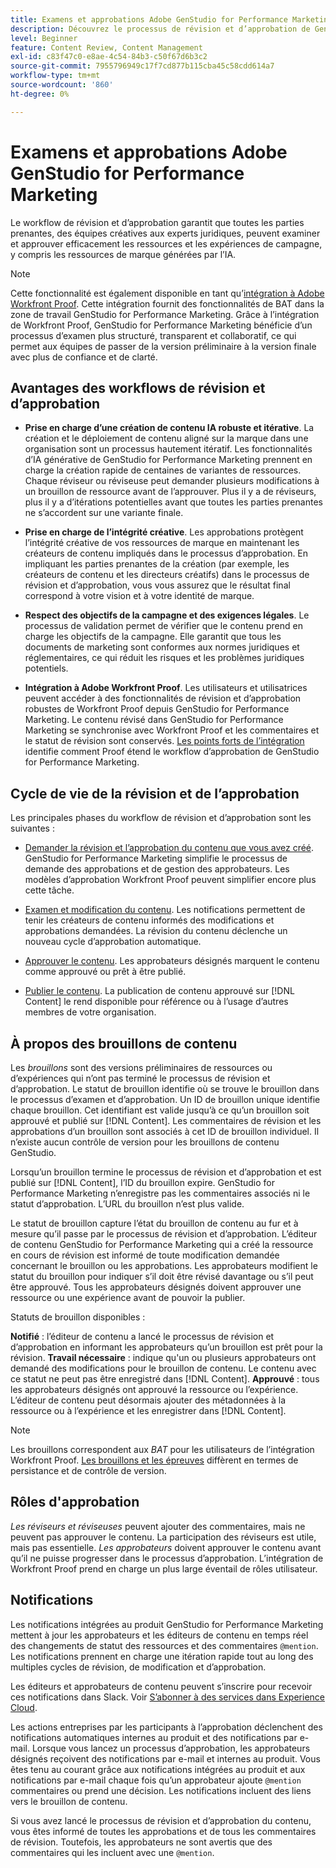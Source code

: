 ```yaml
---
title: Examens et approbations Adobe GenStudio for Performance Marketing
description: Découvrez le processus de révision et d’approbation de GenStudio for Performance Marketing.
level: Beginner
feature: Content Review, Content Management
exl-id: c83f47c0-e8ae-4c54-84b3-c50f67d6b3c2
source-git-commit: 7955796949c17f7cd877b115cba45c58cdd614a7
workflow-type: tm+mt
source-wordcount: '860'
ht-degree: 0%

---
```


# Examens et approbations Adobe GenStudio for Performance Marketing

Le workflow de révision et d’approbation garantit que toutes les parties prenantes, des équipes créatives aux experts juridiques, peuvent examiner et approuver efficacement les ressources et les expériences de campagne, y compris les ressources de marque générées par l’IA.

>[!NOTE]
>
> Cette fonctionnalité est également disponible en tant qu’[intégration à Adobe Workfront Proof](/help/user-guide/approvals/proof-integration.md). Cette intégration fournit des fonctionnalités de BAT dans la zone de travail GenStudio for Performance Marketing. Grâce à l’intégration de Workfront Proof, GenStudio for Performance Marketing bénéficie d’un processus d’examen plus structuré, transparent et collaboratif, ce qui permet aux équipes de passer de la version préliminaire à la version finale avec plus de confiance et de clarté.

## Avantages des workflows de révision et d’approbation

* **Prise en charge d’une création de contenu IA robuste et itérative**. La création et le déploiement de contenu aligné sur la marque dans une organisation sont un processus hautement itératif. Les fonctionnalités d’IA générative de GenStudio for Performance Marketing prennent en charge la création rapide de centaines de variantes de ressources. Chaque réviseur ou réviseuse peut demander plusieurs modifications à un brouillon de ressource avant de l’approuver. Plus il y a de réviseurs, plus il y a d’itérations potentielles avant que toutes les parties prenantes ne s’accordent sur une variante finale.

* **Prise en charge de l’intégrité créative**. Les approbations protègent l’intégrité créative de vos ressources de marque en maintenant les créateurs de contenu impliqués dans le processus d’approbation. En impliquant les parties prenantes de la création (par exemple, les créateurs de contenu et les directeurs créatifs) dans le processus de révision et d’approbation, vous vous assurez que le résultat final correspond à votre vision et à votre identité de marque.

* **Respect des objectifs de la campagne et des exigences légales**. Le processus de validation permet de vérifier que le contenu prend en charge les objectifs de la campagne. Elle garantit que tous les documents de marketing sont conformes aux normes juridiques et réglementaires, ce qui réduit les risques et les problèmes juridiques potentiels.

* **Intégration à Adobe Workfront Proof**. Les utilisateurs et utilisatrices peuvent accéder à des fonctionnalités de révision et d’approbation robustes de Workfront Proof depuis GenStudio for Performance Marketing. Le contenu révisé dans GenStudio for Performance Marketing se synchronise avec Workfront Proof et les commentaires et le statut de révision sont conservés. [Les points forts de l’intégration](/help/user-guide/approvals/proof-integration.md) identifie comment Proof étend le workflow d’approbation de GenStudio for Performance Marketing.

## Cycle de vie de la révision et de l’approbation

Les principales phases du workflow de révision et d’approbation sont les suivantes :

* [Demander la révision et l’approbation du contenu que vous avez créé](/help/user-guide/approvals/request-review.md). GenStudio for Performance Marketing simplifie le processus de demande des approbations et de gestion des approbateurs. Les modèles d’approbation Workfront Proof peuvent simplifier encore plus cette tâche.

* [Examen et modification du contenu](/help/user-guide/approvals/review-and-edit.md). Les notifications permettent de tenir les créateurs de contenu informés des modifications et approbations demandées. La révision du contenu déclenche un nouveau cycle d’approbation automatique.

* [Approuver le contenu](/help/user-guide/approvals/approve-content.md). Les approbateurs désignés marquent le contenu comme approuvé ou prêt à être publié.

* [Publier le contenu](/help/user-guide/approvals/publish-content.md). La publication de contenu approuvé sur [!DNL Content] le rend disponible pour référence ou à l’usage d’autres membres de votre organisation.

## À propos des brouillons de contenu

Les _brouillons_ sont des versions préliminaires de ressources ou d’expériences qui n’ont pas terminé le processus de révision et d’approbation. Le statut de brouillon identifie où se trouve le brouillon dans le processus d’examen et d’approbation. Un ID de brouillon unique identifie chaque brouillon. Cet identifiant est valide jusqu’à ce qu’un brouillon soit approuvé et publié sur [!DNL Content]. Les commentaires de révision et les approbations d’un brouillon sont associés à cet ID de brouillon individuel. Il n’existe aucun contrôle de version pour les brouillons de contenu GenStudio.

Lorsqu’un brouillon termine le processus de révision et d’approbation et est publié sur [!DNL Content], l’ID du brouillon expire. GenStudio for Performance Marketing n’enregistre pas les commentaires associés ni le statut d’approbation. L’URL du brouillon n’est plus valide.

Le statut de brouillon capture l’état du brouillon de contenu au fur et à mesure qu’il passe par le processus de révision et d’approbation. L’éditeur de contenu GenStudio for Performance Marketing qui a créé la ressource en cours de révision est informé de toute modification demandée concernant le brouillon ou les approbations. Les approbateurs modifient le statut du brouillon pour indiquer s’il doit être révisé davantage ou s’il peut être approuvé. Tous les approbateurs désignés doivent approuver une ressource ou une expérience avant de pouvoir la publier.

Statuts de brouillon disponibles :

**Notifié** : l’éditeur de contenu a lancé le processus de révision et d’approbation en informant les approbateurs qu’un brouillon est prêt pour la révision.
**Travail nécessaire** : indique qu&#39;un ou plusieurs approbateurs ont demandé des modifications pour le brouillon de contenu. Le contenu avec ce statut ne peut pas être enregistré dans [!DNL Content].
**Approuvé** : tous les approbateurs désignés ont approuvé la ressource ou l’expérience. L’éditeur de contenu peut désormais ajouter des métadonnées à la ressource ou à l’expérience et les enregistrer dans [!DNL Content].

>[!NOTE]
>
> Les brouillons correspondent aux _BAT_ pour les utilisateurs de l’intégration Workfront Proof. [Les brouillons et les épreuves](/help/user-guide/approvals/proof-integration.md#drafts-and-proofs) diffèrent en termes de persistance et de contrôle de version.

## Rôles d&#39;approbation

_Les réviseurs et réviseuses_ peuvent ajouter des commentaires, mais ne peuvent pas approuver le contenu. La participation des réviseurs est utile, mais pas essentielle. _Les approbateurs_ doivent approuver le contenu avant qu’il ne puisse progresser dans le processus d’approbation. L’intégration de Workfront Proof prend en charge un plus large éventail de rôles utilisateur.

## Notifications

Les notifications intégrées au produit GenStudio for Performance Marketing mettent à jour les approbateurs et les éditeurs de contenu en temps réel des changements de statut des ressources et des commentaires `@mention`. Les notifications prennent en charge une itération rapide tout au long des multiples cycles de révision, de modification et d’approbation.

Les éditeurs et approbateurs de contenu peuvent s’inscrire pour recevoir ces notifications dans Slack. Voir [S’abonner à des services dans Experience Cloud](https://experienceleague.adobe.com/fr/docs/core-services/interface/services/customer-attributes/subscription).

Les actions entreprises par les participants à l’approbation déclenchent des notifications automatiques internes au produit et des notifications par e-mail. Lorsque vous lancez un processus d’approbation, les approbateurs désignés reçoivent des notifications par e-mail et internes au produit. Vous êtes tenu au courant grâce aux notifications intégrées au produit et aux notifications par e-mail chaque fois qu’un approbateur ajoute `@mention` commentaires ou prend une décision. Les notifications incluent des liens vers le brouillon de contenu.

Si vous avez lancé le processus de révision et d’approbation du contenu, vous êtes informé de toutes les approbations et de tous les commentaires de révision. Toutefois, les approbateurs ne sont avertis que des commentaires qui les incluent avec une `@mention`.

